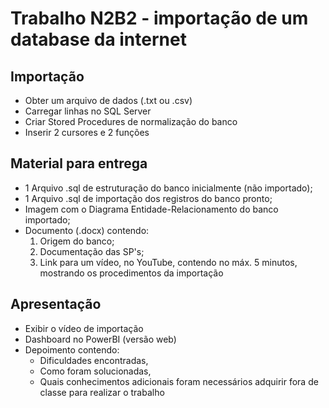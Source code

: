 # Trabalho N2B2 - importação de um database da internet

## Importação

* Obter um arquivo de dados (.txt ou .csv)
* Carregar linhas no SQL Server
* Criar Stored Procedures de normalização do banco
* Inserir 2 cursores e 2 funções

## Material para entrega

* 1 Arquivo .sql de estruturação do banco inicialmente (não importado);
* 1 Arquivo .sql de importação dos registros do banco pronto;
* Imagem com o Diagrama Entidade-Relacionamento do banco importado;
* Documento (.docx) contendo:
  1. Origem do banco;
  2. Documentação das SP's;
  3. Link para um vídeo, no YouTube, contendo no máx. 5 minutos, mostrando os procedimentos da importação

## Apresentação

* Exibir o vídeo de importação
* Dashboard no PowerBI (versão web)
* Depoimento contendo:
  * Dificuldades encontradas,
  * Como foram solucionadas,
  * Quais conhecimentos adicionais foram necessários adquirir fora de classe para realizar o trabalho

